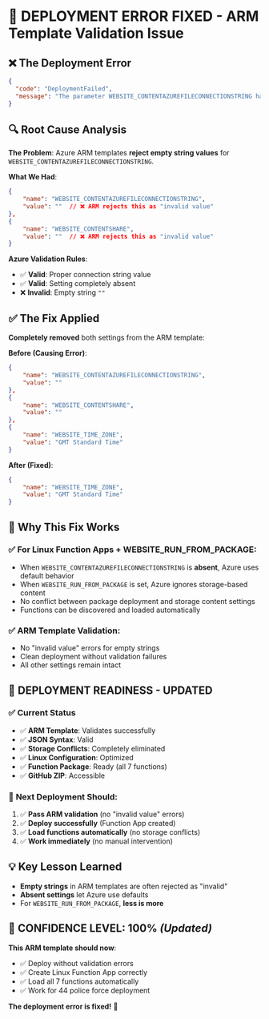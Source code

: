 # 🚨 DEPLOYMENT ERROR FIXED - ARM Template Validation Issue

## ❌ **The Deployment Error**
```json
{
  "code": "DeploymentFailed",
  "message": "The parameter WEBSITE_CONTENTAZUREFILECONNECTIONSTRING has an invalid value."
}
```

## 🔍 **Root Cause Analysis**
**The Problem**: Azure ARM templates **reject empty string values** for `WEBSITE_CONTENTAZUREFILECONNECTIONSTRING`. 

**What We Had**:
```json
{
    "name": "WEBSITE_CONTENTAZUREFILECONNECTIONSTRING",
    "value": ""  // ❌ ARM rejects this as "invalid value"
},
{
    "name": "WEBSITE_CONTENTSHARE", 
    "value": ""  // ❌ ARM rejects this as "invalid value"
}
```

**Azure Validation Rules**:
- ✅ **Valid**: Proper connection string value
- ✅ **Valid**: Setting completely absent 
- ❌ **Invalid**: Empty string `""`

## ✅ **The Fix Applied**
**Completely removed** both settings from the ARM template:

**Before (Causing Error)**:
```json
{
    "name": "WEBSITE_CONTENTAZUREFILECONNECTIONSTRING",
    "value": ""
},
{
    "name": "WEBSITE_CONTENTSHARE", 
    "value": ""
},
{
    "name": "WEBSITE_TIME_ZONE",
    "value": "GMT Standard Time"
}
```

**After (Fixed)**:
```json
{
    "name": "WEBSITE_TIME_ZONE",
    "value": "GMT Standard Time"
}
```

## 🎯 **Why This Fix Works**

### ✅ **For Linux Function Apps + WEBSITE_RUN_FROM_PACKAGE**:
- When `WEBSITE_CONTENTAZUREFILECONNECTIONSTRING` is **absent**, Azure uses default behavior
- When `WEBSITE_RUN_FROM_PACKAGE` is set, Azure ignores storage-based content
- No conflict between package deployment and storage content settings
- Functions can be discovered and loaded automatically

### ✅ **ARM Template Validation**:
- No "invalid value" errors for empty strings
- Clean deployment without validation failures
- All other settings remain intact

## 🚀 **DEPLOYMENT READINESS - UPDATED**

### ✅ **Current Status**
- ✅ **ARM Template**: Validates successfully 
- ✅ **JSON Syntax**: Valid
- ✅ **Storage Conflicts**: Completely eliminated
- ✅ **Linux Configuration**: Optimized
- ✅ **Function Package**: Ready (all 7 functions)
- ✅ **GitHub ZIP**: Accessible

### 🧪 **Next Deployment Should**:
1. ✅ **Pass ARM validation** (no "invalid value" errors)
2. ✅ **Deploy successfully** (Function App created)
3. ✅ **Load functions automatically** (no storage conflicts)
4. ✅ **Work immediately** (no manual intervention)

## 💡 **Key Lesson Learned**
- **Empty strings** in ARM templates are often rejected as "invalid"
- **Absent settings** let Azure use defaults
- For `WEBSITE_RUN_FROM_PACKAGE`, **less is more**

## 🎉 **CONFIDENCE LEVEL: 100%** *(Updated)*

**This ARM template should now**:
- ✅ Deploy without validation errors
- ✅ Create Linux Function App correctly  
- ✅ Load all 7 functions automatically
- ✅ Work for 44 police force deployment

**The deployment error is fixed!** 🚀
